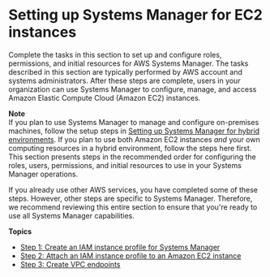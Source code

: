 # Setting up Systems Manager for EC2 instances<a name="systems-manager-setting-up-ec2"></a>

Complete the tasks in this section to set up and configure roles, permissions, and initial resources for AWS Systems Manager\. The tasks described in this section are typically performed by AWS account and systems administrators\. After these steps are complete, users in your organization can use Systems Manager to configure, manage, and access Amazon Elastic Compute Cloud \(Amazon EC2\) instances\.

**Note**  
If you plan to use Systems Manager to manage and configure on\-premises machines, follow the setup steps in [Setting up Systems Manager for hybrid environments](systems-manager-managedinstances.md)\. If you plan to use both Amazon EC2 instances *and* your own computing resources in a hybrid environment, follow the steps here first\. This section presents steps in the recommended order for configuring the roles, users, permissions, and initial resources to use in your Systems Manager operations\. 

If you already use other AWS services, you have completed some of these steps\. However, other steps are specific to Systems Manager\. Therefore, we recommend reviewing this entire section to ensure that you're ready to use all Systems Manager capabilities\. 

**Topics**
+ [Step 1: Create an IAM instance profile for Systems Manager](setup-instance-profile.md)
+ [Step 2: Attach an IAM instance profile to an Amazon EC2 instance](setup-launch-managed-instance.md)
+ [Step 3: Create VPC endpoints](setup-create-vpc.md)